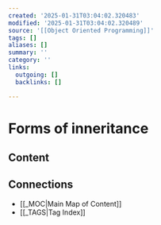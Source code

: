 ```yaml
---
created: '2025-01-31T03:04:02.320483'
modified: '2025-01-31T03:04:02.320489'
source: '[[Object Oriented Programming]]'
tags: []
aliases: []
summary: ''
category: ''
links:
  outgoing: []
  backlinks: []

---
```


# Forms of inneritance

## Content


## Connections
- [[_MOC|Main Map of Content]]
- [[_TAGS|Tag Index]]
